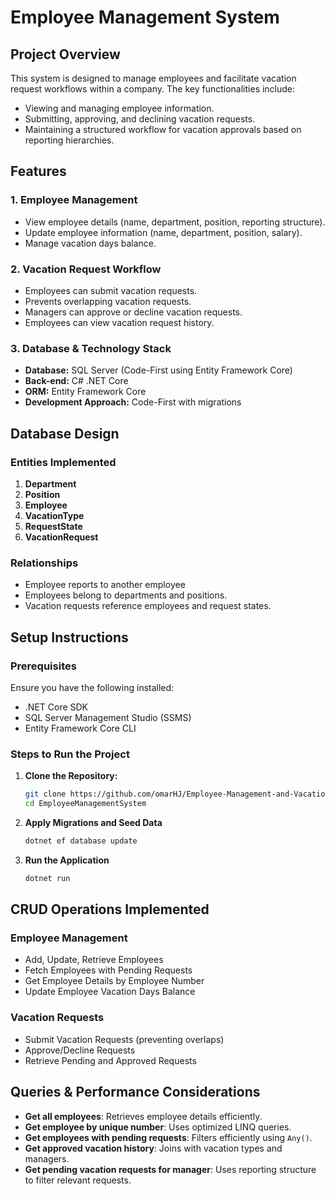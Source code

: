 # Employee Management System

## Project Overview

This system is designed to manage employees and facilitate vacation request workflows within a company. The key functionalities include:

- Viewing and managing employee information.
- Submitting, approving, and declining vacation requests.
- Maintaining a structured workflow for vacation approvals based on reporting hierarchies.

## Features

### 1. Employee Management

- View employee details (name, department, position, reporting structure).
- Update employee information (name, department, position, salary).
- Manage vacation days balance.

### 2. Vacation Request Workflow

- Employees can submit vacation requests.
- Prevents overlapping vacation requests.
- Managers can approve or decline vacation requests.
- Employees can view vacation request history.

### 3. Database & Technology Stack

- **Database:** SQL Server (Code-First using Entity Framework Core)
- **Back-end:** C# .NET Core
- **ORM:** Entity Framework Core
- **Development Approach:** Code-First with migrations

## Database Design

### Entities Implemented

1. **Department** 
2. **Position** 
3. **Employee** 
4. **VacationType** 
5. **RequestState** 
6. **VacationRequest** 

### Relationships

- Employee reports to another employee
- Employees belong to departments and positions.
- Vacation requests reference employees and request states.

## Setup Instructions

### Prerequisites

Ensure you have the following installed:

- .NET Core SDK
- SQL Server Management Studio (SSMS)
- Entity Framework Core CLI

### Steps to Run the Project

1. **Clone the Repository:**

   ```sh
   git clone https://github.com/omarHJ/Employee-Management-and-Vacation-System.git
   cd EmployeeManagementSystem
   ```

2. **Apply Migrations and Seed Data**

   ```sh
   dotnet ef database update
   ```

3. **Run the Application**

   ```sh
   dotnet run
   ```

## CRUD Operations Implemented

### Employee Management

- Add, Update, Retrieve Employees
- Fetch Employees with Pending Requests
- Get Employee Details by Employee Number
- Update Employee Vacation Days Balance

### Vacation Requests

- Submit Vacation Requests (preventing overlaps)
- Approve/Decline Requests
- Retrieve Pending and Approved Requests

## Queries & Performance Considerations

- **Get all employees**: Retrieves employee details efficiently.
- **Get employee by unique number**: Uses optimized LINQ queries.
- **Get employees with pending requests**: Filters efficiently using `Any()`.
- **Get approved vacation history**: Joins with vacation types and managers.
- **Get pending vacation requests for manager**: Uses reporting structure to filter relevant requests.
